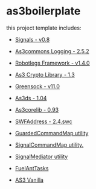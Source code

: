 as3boilerplate
================================

this project template includes:


* [Signals - v0.8](https://github.com/robertpenner/as3-signals)

* [As3commons Logging - 2.5.2](http://www.as3commons.org/as3-commons-logging/index.html)

* [Robotlegs Framework - v1.4.0](http://www.robotlegs.org/)

* [As3 Crypto Library - 1.3](http://code.google.com/p/as3crypto/)

* [Greensock - v11.0](http://www.greensock.com/v11/)

* [As3ds - 1.04](http://lab.polygonal.de/as3ds/)

* [As3corelib - 0.93](https://github.com/mikechambers/as3corelib)

* [SWFAddress - 2.4.swc](http://www.asual.com/swfaddress/)

* [GuardedCommandMap utility](https://github.com/Stray/GuardedCommandMap)

* [SignalCommandMap utility.](https://github.com/joelhooks/signals-extensions-CommandSignal)

* [SignalMediator utility](https://github.com/Stray/robotlegs-utilities-SignalMediator)

* [FuelAntTasks](http://code.google.com/p/fuelanttasks/)

* [AS3 Vanilla](https://github.com/jonnyreeves/as3-vanilla)

